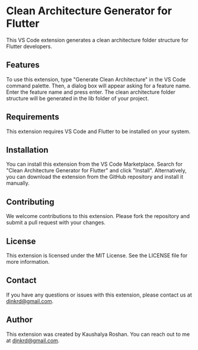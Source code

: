 # Clean Architecture Generator for Flutter

This VS Code extension generates a clean architecture folder structure for Flutter developers. 

## Features

To use this extension, type "Generate Clean Architecture" in the VS Code command palette. Then, a dialog box will appear asking for a feature name. Enter the feature name and press enter. The clean architecture folder structure will be generated in the lib folder of your project.

## Requirements

This extension requires VS Code and Flutter to be installed on your system. 

## Installation

You can install this extension from the VS Code Marketplace. Search for "Clean Architecture Generator for Flutter" and click "Install". Alternatively, you can download the extension from the GitHub repository and install it manually.

## Contributing

We welcome contributions to this extension. Please fork the repository and submit a pull request with your changes.

## License

This extension is licensed under the MIT License. See the LICENSE file for more information.

## Contact

If you have any questions or issues with this extension, please contact us at djnkrd@gmail.com.

## Author

This extension was created by Kaushalya Roshan. You can reach out to me at djnkrd@gmail.com.
